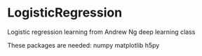 # LogisticRegression
Logistic regression learning from Andrew Ng deep learning class

These packages are needed:
numpy
matplotlib
h5py
